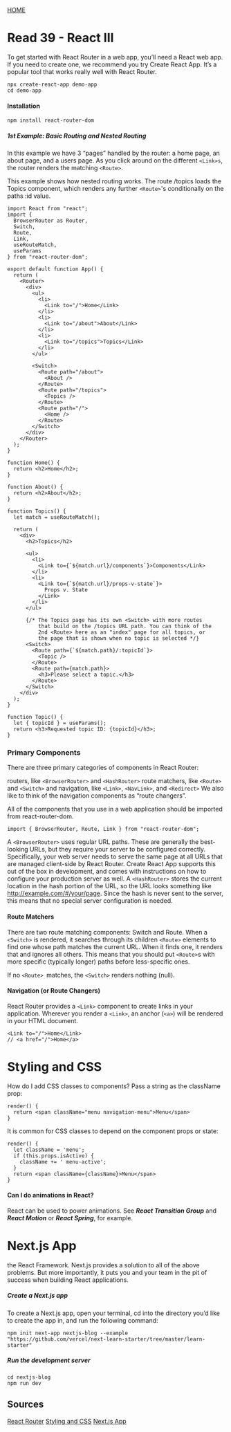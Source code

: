[ HOME ](README.md)
# Read 39 - React III

To get started with React Router in a web app, you’ll need a React web app. If you need to create one, we recommend you try Create React App. It’s a popular tool that works really well with React Router.
```
npx create-react-app demo-app
cd demo-app
```

#### Installation
`npm install react-router-dom`

##### 1st Example: Basic Routing and Nested Routing
In this example we have 3 “pages” handled by the router: a home page, an about page, and a users page. As you click around on the different `<Link>s`, the router renders the matching `<Route>`.

This example shows how nested routing works. The route /topics loads the Topics component, which renders any further `<Route>`'s conditionally on the paths :id value.


```
import React from "react";
import {
  BrowserRouter as Router,
  Switch,
  Route,
  Link,
  useRouteMatch,
  useParams
} from "react-router-dom";

export default function App() {
  return (
    <Router>
      <div>
        <ul>
          <li>
            <Link to="/">Home</Link>
          </li>
          <li>
            <Link to="/about">About</Link>
          </li>
          <li>
            <Link to="/topics">Topics</Link>
          </li>
        </ul>

        <Switch>
          <Route path="/about">
            <About />
          </Route>
          <Route path="/topics">
            <Topics />
          </Route>
          <Route path="/">
            <Home />
          </Route>
        </Switch>
      </div>
    </Router>
  );
}

function Home() {
  return <h2>Home</h2>;
}

function About() {
  return <h2>About</h2>;
}

function Topics() {
  let match = useRouteMatch();

  return (
    <div>
      <h2>Topics</h2>

      <ul>
        <li>
          <Link to={`${match.url}/components`}>Components</Link>
        </li>
        <li>
          <Link to={`${match.url}/props-v-state`}>
            Props v. State
          </Link>
        </li>
      </ul>

      {/* The Topics page has its own <Switch> with more routes
          that build on the /topics URL path. You can think of the
          2nd <Route> here as an "index" page for all topics, or
          the page that is shown when no topic is selected */}
      <Switch>
        <Route path={`${match.path}/:topicId`}>
          <Topic />
        </Route>
        <Route path={match.path}>
          <h3>Please select a topic.</h3>
        </Route>
      </Switch>
    </div>
  );
}

function Topic() {
  let { topicId } = useParams();
  return <h3>Requested topic ID: {topicId}</h3>;
}
```

### Primary Components
There are three primary categories of components in React Router:

routers, like `<BrowserRouter>` and `<HashRouter>`
route matchers, like `<Route>` and `<Switch>`
and navigation, like `<Link>`, `<NavLink>`, and `<Redirect>`
We also like to think of the navigation components as “route changers”.

All of the components that you use in a web application should be imported from react-router-dom.

`import { BrowserRouter, Route, Link } from "react-router-dom";`

A `<BrowserRouter>` uses regular URL paths. These are generally the best-looking URLs, but they require your server to be configured correctly. Specifically, your web server needs to serve the same page at all URLs that are managed client-side by React Router. Create React App supports this out of the box in development, and comes with instructions on how to configure your production server as well.
A `<HashRouter>` stores the current location in the hash portion of the URL, so the URL looks something like http://example.com/#/your/page. Since the hash is never sent to the server, this means that no special server configuration is needed.

#### Route Matchers
There are two route matching components: Switch and Route. When a `<Switch>` is rendered, it searches through its children `<Route>` elements to find one whose path matches the current URL. When it finds one, it renders that <Route> and ignores all others. This means that you should put `<Route>`s with more specific (typically longer) paths before less-specific ones.

If no `<Route> `matches, the `<Switch>` renders nothing (null).

#### Navigation (or Route Changers)
React Router provides a `<Link>` component to create links in your application. Wherever you render a `<Link>`, an anchor (`<a>`) will be rendered in your HTML document.

```
<Link to="/">Home</Link>
// <a href="/">Home</a>
```


# Styling and CSS
How do I add CSS classes to components?
Pass a string as the className prop:
```
render() {
  return <span className="menu navigation-menu">Menu</span>
}
```

It is common for CSS classes to depend on the component props or state:
```
render() {
  let className = 'menu';
  if (this.props.isActive) {
    className += ' menu-active';
  }
  return <span className={className}>Menu</span>
}
```

#### Can I do animations in React?
React can be used to power animations. See ***React Transition Group***  and ***React Motion*** or ***React Spring***, for example.

#  Next.js App

the React Framework. Next.js provides a solution to all of the above problems. But more importantly, it puts you and your team in the pit of success when building React applications.


##### Create a Next.js app
To create a Next.js app, open your terminal, cd into the directory you’d like to create the app in, and run the following command:

`npm init next-app nextjs-blog --example "https://github.com/vercel/next-learn-starter/tree/master/learn-starter"`

##### Run the development server
```
cd nextjs-blog
npm run dev
```


## Sources
[React Router](https://reacttraining.com/react-router/web/guides/quick-start)
[Styling and CSS](https://reactjs.org/docs/faq-styling.html)
[ Next.js App](https://nextjs.org/learn/basics/create-nextjs-app)